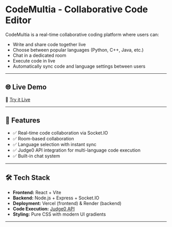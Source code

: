 # CodeMultia - Collaborative Code Editor

CodeMultia is a real-time collaborative coding platform where users can:
- Write and share code together live
- Choose between popular languages (Python, C++, Java, etc.)
- Chat in a dedicated room
- Execute code in live
- Automatically sync code and language settings between users

---

## 🌐 Live Demo

🔗 [Try it Live](https://codemultia.vercel.app)

---

## 🚀 Features

- ✅ Real-time code collaboration via Socket.IO
- ✅ Room-based collaboration
- ✅ Language selection with instant sync
- ✅ Judge0 API integration for multi-language code execution
- ✅ Built-in chat system

---

## 🛠️ Tech Stack

- **Frontend:** React + Vite
- **Backend:** Node.js + Express + Socket.IO
- **Deployment:** Vercel (frontend) & Render (backend)
- **Code Execution:** [Judge0 API](https://judge0.com/)
- **Styling:** Pure CSS with modern UI gradients

---
